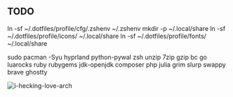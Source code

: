## TODO

ln -sf ~/.dotfiles/profile/cfg/.zshenv ~/.zshenv
mkdir -p ~/.local/share
ln -sf ~/.dotfiles/profile/icons/ ~/.local/share 
ln -sf ~/.dotfiles/profile/fonts/ ~/.local/share

sudo pacman -Syu hyprland python-pywal zsh unzip 7zip gzip 
bc go luarocks ruby rubygems jdk-openjdk composer php julia
grim slurp swappy brave ghostty

![i-hecking-love-arch](https://wallpapercave.com/wp/wp5568744.png)
